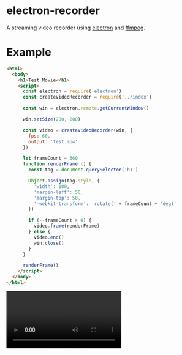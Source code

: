 # electron-recorder
A streaming video recorder using [electron](https://github.com/electron/electron) and [ffmpeg](http://ffmpeg.org/).

# Example

```html
<html>
  <body>
    <h1>Test Movie</h1>
    <script>
      const electron = require('electron')
      const createVideoRecorder = require('../index')

      const win = electron.remote.getCurrentWindow()

      win.setSize(200, 200)

      const video = createVideoRecorder(win, {
        fps: 60,
        output: 'test.mp4'
      })

      let frameCount = 360
      function renderFrame () {
        const tag = document.querySelector('h1')

        Object.assign(tag.style, {
          'width': 100,
          'margin-left': 50,
          'margin-top': 50,
          '-webkit-transform': 'rotate(' + frameCount + 'deg)'
        })

        if (--frameCount > 0) {
          video.frame(renderFrame)
        } else {
          video.end()
          win.close()
        }
      }

      renderFrame()
    </script>
  </body>
</html>
```

<video src="example/test.mp4" />

# Install

First, you need to install electron.

Then you need to install ffmpeg on your system and put it on your path.

Then you can install this module,

```sh
npm i -S electron-recorder
```

# API

#### `var recorder = require('electron-recorder')(window[, options])`

#### `recorder.frame([next])`

#### `recorder.end()`

#### `recorder.err`

#### `recorder.stream`

# License
(c) 2016 Mikola Lysenko. MIT License
